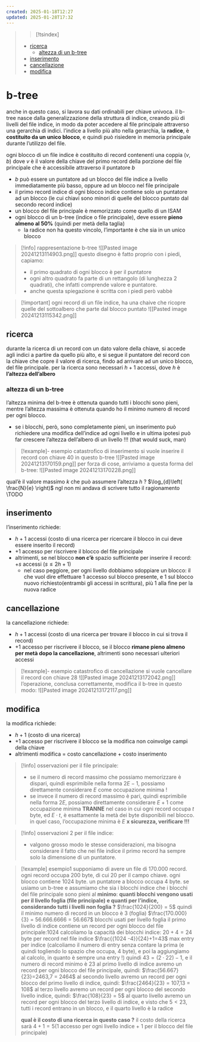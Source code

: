 ```yaml
---
created: 2025-01-18T12:27
updated: 2025-01-28T17:32
---
```

>>[!tsindex]
>
>- [ricerca](#ricerca)
>	- [altezza di un b-tree](#altezza%20di%20un%20b-tree)
>- [inserimento](#inserimento)
>- [cancellazione](#cancellazione)
>- [modifica](#modifica)
# b-tree
anche in questo caso, si lavora su dati ordinabili per chiave univoca.
il b-tree nasce dalla generalizzazione della struttura di indice, creando più di livelli del file indice, in modo da poter accedere al file principale attraverso una gerarchia di indici. l’indice a livello più alto nella gerarchia, la **radice**, è **costituito da un unico blocco**, e quindi può risiedere in memoria principale durante l’utilizzo del file.

ogni blocco di un file indice è costituito di record contenenti una coppia $(v,b)$ dove $v$ è il valore della chiave del primo record della porzione del file principale che è accessibile attraverso il puntatore $b$
- $b$ può essere un puntatore ad un blocco del file indice a livello immediatamente più basso, oppure ad un blocco nel file principale
- il primo record indice di ogni blocco indice contiene solo un puntatore ad un blocco (le cui chiavi sono minori di quelle del blocco puntato dal secondo record indice)
- un blocco del file principale è memorizzato come quello di un ISAM
- ogni blocco di un b-tree (indice o file principale), deve essere **pieno almeno al 50%** (quindi per metà della taglia)
	- la radice non ha questo vincolo, l’importante è che sia in un unico blocco

>[!info] rappresentazione b-tree
![[Pasted image 20241213114903.png]]
> questo disegno è fatto proprio con i piedi, capiamo:
> - il primo quadrato di ogni blocco è per il puntatore
> - ogni altro quadrato fa parte di un rettangolo (di lunghezza 2 quadrati), che infatti comprende valore e puntatore.
> - anche questa spiegazione è scritta con i piedi però vabbè

>[!important] ogni record di un file indice, ha una chaive che ricopre quelle del sottoalbero che parte dal blocco puntato
![[Pasted image 20241213115342.png]]
## ricerca
durante la ricerca di un record con un dato valore della chiave, si accede agli indici a partire da quello più alto, e si segue il puntatore del record con la chiave che copre il valore di ricerca, findo ad arrivare ad un unico blocco, del file principale.
per la ricerca sono necessari $h+1$ accessi, dove $h$ è **l’altezza dell’albero**

### altezza di un b-tree
l’altezza minima del b-tree è ottenuta quando tutti i blocchi sono pieni, mentre l’altezza massima è ottenuta quando ho il minimo numero di record per ogni blocco.
- se i blocchi, però, sono completamente pieni, un inserimento può richiedere una modifica dell’indice ad ogni livello e in ultima ipotesi può far crescere l’altezza dell’albero di un livello !!! (that would suck, man)
>[!example]- esempio catastrofico di inserimento
 si vuole inserire il record con chiave 40 in questo b-tree
 ![[Pasted image 20241213170159.png]]
 per forza di cose, arriviamo a questa forma del b-tree:
 ![[Pasted image 20241213170228.png]]

qual’è il valore massimo $k$ che può assumere l’altezza $h$ ?
$\log_{d}\left( \frac{N}{e} \right)$
ngl non mi andava di scrivere tutto il ragionamento
\\TODO
## inserimento
l’inserimento richiede:
- $h+1$ accessi (costo di una ricerca per ricercare il blocco in cui deve essere inserito il record)
- +1 accesso per riscrivere il blocco del file principale
- altrimenti, se nel blocco **non c’è** spazio sufficiente per inserire il record: $+s$ accessi ($s≤2h+1$) 
	- nel caso peggiore, per ogni livello dobbiamo sdoppiare un blocco: il che vuol dire  effettuare 1 accesso sul blocco presente, e 1 sul blocco nuovo richiesto(entrambi gli accessi in scrittura), più 1 alla fine per la nuova radice
## cancellazione
la cancellazione richiede:
- $h+1$ accessi (costo di una ricerca per trovare il blocco in cui si trova il record)
- +1 accesso per riscrivere il blocco, se il blocco **rimane pieno almeno per metà dopo la cancellazione**, altrimenti sono necessari ulteriori accessi
>[!example]- esempio catastrofico di cancellazione
si vuole cancellare il record con chiave 28
![[Pasted image 20241213172042.png]]
l’operazione, conclusa correttamente, modifica il b-tree in questo modo:
![[Pasted image 20241213172117.png]]
## modifica
la modifica richiede: 
- $h+1$ (costo di una ricerca)
- +1 accesso per riscrivere il blocco se la modifica non coinvolge campi della chiave
- altrimenti modifica = costo cancellazione + costo inserimento
>[!info] osservazioni
per il file principale:
>- se il numero di record massimo che possiamo memorizzare è dispari, quindi esprimibile nella forma $2E-1$, possiamo direttamente considerare $E$ come occupazione minima !
>- se invece il numero di record massimo è pari, quindi esprimibile nella forma $2E$, possiamo direttamente considerare $E+1$ come occupazione minima **TRANNE** nel caso in cui ogni record occupa $t$ byte, ed  $E \cdot t$, è esattamente la metà dei byte disponibili nel blocco. in quel caso, l’occupazione minima è $E$
>**x sicurezza, verificare !!!**

>[!info] osservazioni 2
per il file indice:
>- valgono grosso modo le stesse considerazioni, ma bisogna considerare il fatto che nei file indice il primo record ha sempre solo la dimensione di un puntatore.

>[!example] esempio1
supponiamo di avere un file di 170.000 record. ogni record occupa 200 byte, di cui 20 per il campo chiave. ogni blocco contiene 1024 byte. un puntatore a blocco occupa 4 byte.
se usiamo un b-tree e assumiamo che sia i blocchi indice che i blocchi del file principale sono pieni al **minimo**:
**quanti blocchi vengono usati per il livello foglia (file principale) e quanti per l’indice, considerando tutti i livelli non foglia ?**
$\frac{1024}{200} = 5$ quindi il minimo numero di record in un blocco è 3 (foglia)
$\frac{170.000}{3} = 56.666.6666 = 56.667$ blocchi usati per livello foglia
il primo livello di indice contiene un record per ogni blocco del file principale:$1024$
calcoliamo la capacità dei blocchi indice:
$20 + 4 = 24$ byte per record nel file indice
$\frac{{1024 -4}}{24}+1=43$ max entry per indice (calcoliamo il numero di entry senza contare la prima (e quindi togliendo lo spazio che occupa, 4 byte), e poi la aggiungiamo al calcolo, in quanto è sempre una entry !)
quindi $43 = (2 \cdot 22)-1$, e il numero di record minimo è $23$
al primo livello di indice avremo un record per ogni blocco del file principale, quindi:
$\frac{56.667}{23}=2463,7 = 2464$
al secondo livello avremo un record per ogni blocco del primo livello di indice, quindi:
>$\frac{2464}{23} = 107,13 = 108$
al terzo livello avremo un record per ogni blocco del secondo livello indice, quindi:
$\frac{108}{23} = 5$
al quarto livello avremo un record per ogni blocco del terzo livello di indice, e visto che $5<23$, tutti i record entrano in un blocco, e il quarto livello è la radice
>
>**qual è il costo di una ricerca in questo caso ?**
il costo della ricerca sarà $4+1=5$(1 accesso per ogni livello indice + 1 per il blocco del file principale)


